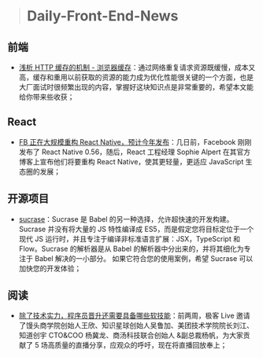 > # Daily-Front-End-News

## 前端

- [浅析 HTTP 缓存的机制 - 浏览器缓存](http://t.cn/RBQoTmU)：通过网络重复请求资源既缓慢，成本又高，缓存和重用以前获取的资源的能力成为优化性能很关键的一个方面，也是大厂面试时很频繁出现的内容，掌握好这块知识点是非常重要的，希望本文能给你带来些收获；

## React

- [FB 正在大规模重构 React Native，预计今年发布](http://t.cn/RB0hR6J)：几日前，Facebook 刚刚发布了 React Native 0.56，随后，React 工程经理 Sophie Alpert 在其官方博客上宣布他们将要重构 React Native，使其更轻量，更适应 JavaScript 生态圈的发展；

## 开源项目

- [sucrase](https://github.com/alangpierce/sucrase)：Sucrase 是 Babel 的另一种选择，允许超快速的开发构建。Sucrase 并没有将大量的 JS 特性编译成 ES5，而是假定您将目标定位于一个现代 JS 运行时，并且专注于编译非标准语言扩展：JSX，TypeScript 和 Flow。Sucrase 的解析器是从 Babel 的解析器中分出来的，并将其细化为专注于 Babel 解决的一小部分。 如果它符合您的使用案例，希望 Sucrase 可以加快您的开发体验；

## 阅读

- [除了技术实力，程序员晋升还需要具备哪些软技能](http://t.cn/RB8vXav)：前两周，极客 Live 邀请了馒头商学院创始人王欣、知识星球创始人吴鲁加、美团技术学院院长刘江、知道创宇 CTO&COO 杨冀龙、商汤科技联合创始人 &副总裁杨帆，为大家贡献了 5 场高质量的直播分享，应观众的呼吁，现在将直播回放奉上；
